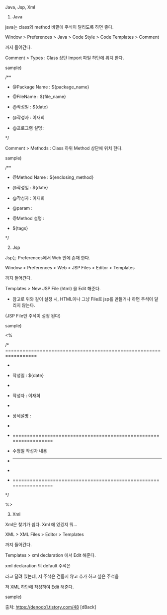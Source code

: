 Java, Jsp, Xml



1. Java

java는 class와 method 바깥에 주석이 달리도록 하면 좋다.

Window > Preferences > Java > Code Style > Code Templates > Comment

까지 들어간다.



Comment > Types : Class 상단 Import 파일 하단에 위치 한다.

sample)

/**

 * @Package Name   : ${package_name}

 * @FileName  : ${file_name}

 * @작성일       : ${date} 

 * @작성자       : 이재희

 * @프로그램 설명 : 

 */

Comment > Methods : Class 하위 Method 상단에 위치 한다.

sample)

/**

 * @Method Name  : ${enclosing_method}

 * @작성일     : ${date} 

 * @작성자     : 이재희

 * @param    :

 * @Method 설명 :

 * ${tags}

 */





2. Jsp

Jsp는 Preferences에서 Web 안에 존재 한다.

Window > Preferences > Web > JSP Files > Editor > Templates

까지 들어간다.



Templates > New JSP File (html) 을 Edit 해준다.

* 참고로 위와 같이 설정 시, HTML이나 그냥 File로 jsp를 만들거나 하면 주석이 달리지 않는다.

(JSP File만 주석이 설정 된다)

sample)

<%

/* =================================================================

 * 

 * 작성일 : ${date}

 *  

 * 작성자 : 이재희

 * 

 * 상세설명 : 

 *   

 * =================================================================

 * 수정일         작성자             내용     

 * -----------------------------------------------------------------------

 * 

 * =================================================================

 */ 

%>



3. Xml

Xml은 찾기가 쉽다. Xml 에 있겠지 뭐...

XML > XML Files > Editor > Templates

까지 들어간다.



Templates > xml declaration 에서 Edit 해준다.

xml declaration 의 default 주석은 

<?xml version="1.0" encoding="${encoding}"?>



라고 달려 있는데, 저 주석은 건들지 않고 추가 하고 싶은 주석을

저 XML 하단에 작성하여 Edit 해준다.

sample)

<?xml version="1.0" encoding="${encoding}"?>

<!-- 

 * =================================================================

 * 작성일 : ${date}

 *  

 * 작성자 : 이재희

 * 

 * 상세설명 : 

 *   

 * =================================================================

 * 수정일         작성자             내용     

 * =============================

 * 

 * ================================================================= 

 -->



출처: https://denodo1.tistory.com/48 [dBack]
